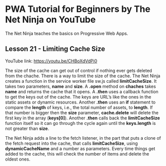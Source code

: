 # PWA Tutorial for Beginners by The Net Ninja on YouTube

The Net Ninja teaches the basics on Progressive Web Apps.

## Lesson 21 - Limiting Cache Size

YouTube link: https://youtu.be/CHBoXdVdPi0

The size of the cache can get out of control if nothing ever gets deleted from the chache. There is a way to limit the size of the cache. The Net Ninja creates a function in the service worker file sw.js called __limitCacheSize__. It takes two parameters, __name__ and __size__. A __.open__ method on __chaches__ takes __name__ and returns the cache that it opens. A __.then__ uses a callback function to get the keys out of the cache. The keys are URL’s like the ones in the static assets or dynamic resources. Another __.then__ uses an __if__ statement to compare the __length__ of keys, i.e., the total number of assets, to __length__. If that number is bigger then the __size__ parameter, __cache.delete__ will delete the first key in the array (__keys[0]__). Another __.then__ calls back the __limitCacheSize__ function itself so it can go through the cycle again until the __keys.length__ is not greater than __size__.

The Net Ninja adds a line to the fetch listener, in the part that puts a clone of the fetch request into the cache, that calls __limitCacheSize__, using __dynamicCacheName__ and a number as parameters. Every time things get added to the cache, this will check the number of items and delete the oldest ones.